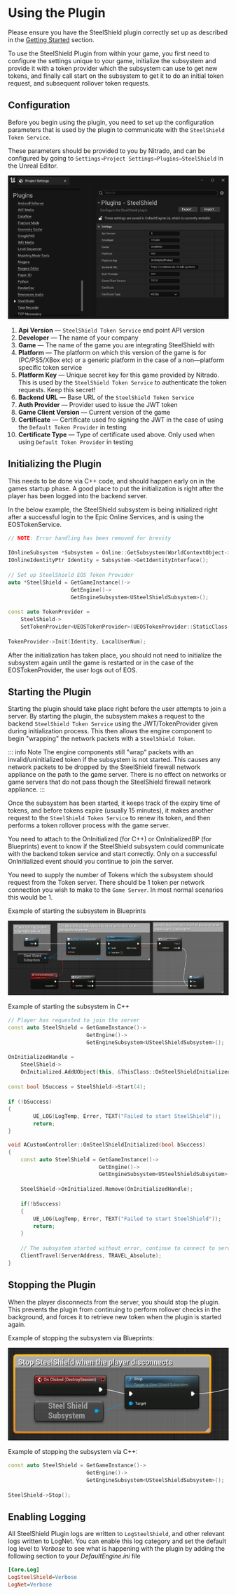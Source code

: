 # Using the Plugin

Please ensure you have the SteelShield plugin correctly set up as described in the [Getting Started](/steelshield/unreal-engine-plugin/getting-started) section.

To use the SteelShield Plugin from within your game, you first need to configure the settings unique to your game,
initialize the subsystem and provide it with a token provider which the subsystem can use to get new tokens, and finally
call start on the subsystem to get it to do an initial token request, and subsequent rollover token requests.

## Configuration

Before you begin using the plugin, you need to set up the configuration parameters that is used by the plugin to
communicate with the `SteelShield Token Service`.

These parameters should be provided to you by Nitrado, and can be configured by going to
`Settings→Project Settings→Plugins→SteelShield` in the Unreal Editor.

![Example of the SteelShield Configuration](images/sts_plugin_settings.png)

1. **Api Version** — `SteelShield Token Service` end point API version
2. **Developer** — The name of your company
3. **Game** — The name of the game you are integrating SteelShield with
4. **Platform** — The platform on which this version of the game is for (PC/PS5/XBox etc) or a generic platform in the
   case of a non—platform specific token service
5. **Platform Key** — Unique secret key for this game provided by Nitrado. This is used by the
   `SteelShield Token Service` to authenticate the token requests. Keep this secret!
6. **Backend URL** — Base URL of the `SteelShield Token Service`
7. **Auth Provider** — Provider used to issue the JWT token
8. **Game Client Version** — Current version of the game
9. **Certificate** — Certificate used fro signing the JWT in the case of using the `Default Token Provider` in testing
10. **Certificate Type** — Type of certificate used above. Only used when using `Default Token Provider` in testing

## Initializing the Plugin

This needs to be done via C++ code, and should happen early on in the games startup phase.
A good place to put the initialization is right after the player has been logged into the backend server.

In the below example, the SteelShield subsystem is being initialized right after a successful login to the Epic Online
Services, and is using the EOSTokenService.

```cpp
// NOTE: Error handling has been removed for brevity

IOnlineSubsystem *Subsystem = Online::GetSubsystem(WorldContextObject->GetWorld());
IOnlineIdentityPtr Identity = Subsystem->GetIdentityInterface();

// Set up SteelShield EOS Token Provider
auto *SteelShield = GetGameInstance()->
                    GetEngine()->
                    GetEngineSubsystem<USteelShieldSubsystem>();

const auto TokenProvider = 
    SteelShield->
    SetTokenProvider<UEOSTokenProvider>(UEOSTokenProvider::StaticClass());

TokenProvider->Init(Identity, LocalUserNum);
```

After the initialization has taken place, you should not need to initialize the subsystem again until the game is
restarted or in the case of the EOSTokenProvider, the user logs out of EOS.

## Starting the Plugin

Starting the plugin should take place right before the user attempts to join a server. By starting the plugin, the
subsystem makes a request to the backend `SteelShield Token Service` using the JWT/TokenProvider given during
initialization process.
This then allows the engine component to begin "wrapping" the network packets with a `SteelShield Token`.

::: info Note
The engine components still "wrap" packets with an invalid/uninitialized token if the subsystem is not started.
This causes any network packets to be dropped by the SteelShield firewall network appliance on the path to the game server.
There is no effect on networks or game servers that do not pass though the SteelShield firewall network appliance.
:::

Once the subsystem has been started, it keeps track of the expiry time of tokens, and before tokens expire (usually
15 minutes), it makes another request to the `SteelShield Token Service` to renew its token, and then performs a
token rollover process with the game server.

You need to attach to the OnInitialized (for C++) or OnInitializedBP (for Blueprints) event to know if the SteelShield
subsystem could communicate with the backend token service and start correctly. Only on a successful OnInitialized event
should you continue to join the server.

You need to supply the number of Tokens which the subsystem should request from the Token server.
There should be 1 token per network connection you wish to make to the `Game Server`.
In most normal scenarios this would be 1.

Example of starting the subsystem in Blueprints

![Starting SteelShield Subsystem in Blueprints](images/sts_plugin_start_via_bp.png)

Example of starting the subsystem in C++

```cpp
// Player has requested to join the server
const auto SteelShield = GetGameInstance()->
                         GetEngine()->
                         GetEngineSubsystem<USteelShieldSubsystem>();

OnInitializedHandle = 
    SteelShield->
    OnInitialized.AddUObject(this, &ThisClass::OnSteelShieldInitialized);

const bool bSuccess = SteelShield->Start(4);

if (!bSuccess)
{
        UE_LOG(LogTemp, Error, TEXT("Failed to start SteelShield"));
        return;
}
```

```cpp
void ACustomController::OnSteelShieldInitialized(bool bSuccess)
{
    const auto SteelShield = GetGameInstance()->
                             GetEngine()->
                             GetEngineSubsystem<USteelShieldSubsystem>();

    SteelShield->OnInitialized.Remove(OnInitializedHandle);

    if(!bSuccess)
    {
        UE_LOG(LogTemp, Error, TEXT("Failed to start SteelShield"));
        return;
    }

    // The subsystem started without error, continue to connect to server
    ClientTravel(ServerAddress, TRAVEL_Absolute);
}
```

## Stopping the Plugin

When the player disconnects from the server, you should stop the plugin.
This prevents the plugin from continuing to perform rollover checks in the background, and forces it to retrieve new token when the plugin is started again.

Example of stopping the subsystem via Blueprints:

![Stopping SteelShield Subsystem in Blueprints](images/sts_plugin_stop_via_bp.png)

Example of stopping the subsystem via C++:

```cpp
const auto SteelShield = GetGameInstance()->
                         GetEngine()->
                         GetEngineSubsystem<USteelShieldSubsystem>();

SteelShield->Stop();
```

## Enabling Logging

All SteelShield Plugin logs are written to `LogSteelShield`, and other relevant logs written to LogNet. You can enable
this log category and set the default log level to *Verbose* to see what is happening with the plugin by adding the
following section to your *DefaultEngine.ini* file

```ini
[Core.Log]
LogSteelShield=Verbose
LogNet=Verbose
```
